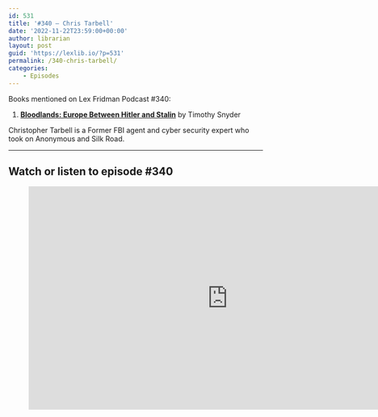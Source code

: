 ```yaml
---
id: 531
title: '#340 – Chris Tarbell'
date: '2022-11-22T23:59:00+00:00'
author: librarian
layout: post
guid: 'https://lexlib.io/?p=531'
permalink: /340-chris-tarbell/
categories:
    - Episodes
---
```


Books mentioned on Lex Fridman Podcast #340:

1. **[Bloodlands: Europe Between Hitler and Stalin](https://amzn.to/3tUb3PK)** by Timothy Snyder

Christopher Tarbell is a Former FBI agent and cyber security expert who took on Anonymous and Silk Road.

- - - - - -

## Watch or listen to episode #340

<figure class="wp-block-embed is-type-video is-provider-youtube wp-block-embed-youtube wp-embed-aspect-16-9 wp-has-aspect-ratio"><div class="wp-block-embed__wrapper"><iframe allow="accelerometer; autoplay; clipboard-write; encrypted-media; gyroscope; picture-in-picture" allowfullscreen="" frameborder="0" height="443" loading="lazy" src="https://www.youtube.com/embed/4KiO8GRgwDk?feature=oembed" title="Chris Tarbell: FBI Agent Who Took Down Silk Road | Lex Fridman Podcast #340" width="788"></iframe></div></figure>